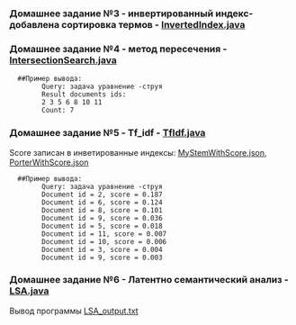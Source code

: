 ### Домашнее задание №3 - инвертированный индекс- добавлена сортировка термов - [InvertedIndex.java](https://github.com/LiyaSharipova/infoSearch/blob/master/src/main/java/com/github/sharipova/InvertedIndex.java)
### Домашнее задание №4 - метод пересечения - [IntersectionSearch.java](https://github.com/LiyaSharipova/infoSearch/blob/master/src/main/java/com/github/sharipova/IntersectionSearch.java)
      ##Пример вывода:
            Query: задача уравнение -струя
            Result documents ids:
            2 3 5 6 8 10 11 
            Сount: 7
            
### Домашнее задание №5 - Tf_idf - [TfIdf.java](https://github.com/LiyaSharipova/infoSearch/blob/master/src/main/java/com/github/sharipova/TfIdf.java)
Score записан в инветированные индексы: [MyStemWithScore.json](https://github.com/LiyaSharipova/infoSearch/blob/master/MyStemWithScore.json), [PorterWithScore.json](https://github.com/LiyaSharipova/infoSearch/blob/master/PorterWithScore.json)

      ##Пример вывода:
            Query: задача уравнение -струя
            Document id = 2, score = 0.187
            Document id = 6, score = 0.124
            Document id = 8, score = 0.101
            Document id = 9, score = 0.036
            Document id = 5, score = 0.018
            Document id = 11, score = 0.007
            Document id = 10, score = 0.006
            Document id = 3, score = 0.004
            Document id = 9, score = 0.003

### Домашнее задание №6 - Латентно семантический анализ - [LSA.java](https://github.com/LiyaSharipova/infoSearch/blob/master/src/main/java/com/github/sharipova/LSA.java)

Вывод программы [LSA_output.txt](https://github.com/LiyaSharipova/infoSearch/blob/master/LSA_output.txt)

